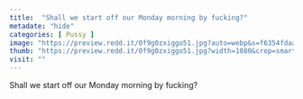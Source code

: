 ```yaml
---
title:  "Shall we start off our Monday morning by fucking?"
metadate: "hide"
categories: [ Pussy ]
image: "https://preview.redd.it/0f9g0zxiggo51.jpg?auto=webp&s=f6354fdaadda052ce888c2ba8b4302a8ab21f890"
thumb: "https://preview.redd.it/0f9g0zxiggo51.jpg?width=1080&crop=smart&auto=webp&s=c9c3e50dda1fcee3e1a9230fd7db6cc8db05053c"
visit: ""
---
```

Shall we start off our Monday morning by fucking?
